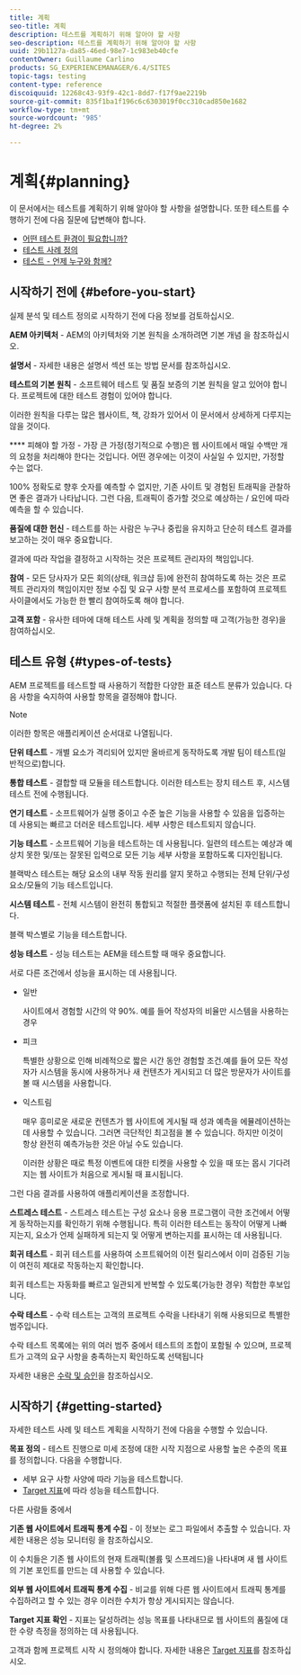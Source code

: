 ```yaml
---
title: 계획
seo-title: 계획
description: 테스트를 계획하기 위해 알아야 할 사항
seo-description: 테스트를 계획하기 위해 알아야 할 사항
uuid: 29b1127a-da85-46ed-98e7-1c983eb40cfe
contentOwner: Guillaume Carlino
products: SG_EXPERIENCEMANAGER/6.4/SITES
topic-tags: testing
content-type: reference
discoiquuid: 12268c43-93f9-42c1-8dd7-f17f9ae2219b
source-git-commit: 835f1ba1f196c6c6303019f0cc310cad850e1682
workflow-type: tm+mt
source-wordcount: '985'
ht-degree: 2%

---
```



# 계획{#planning}

이 문서에서는 테스트를 계획하기 위해 알아야 할 사항을 설명합니다. 또한 테스트를 수행하기 전에 다음 질문에 답변해야 합니다.

* [어떤 테스트 환경이 필요합니까?](/help/sites-developing/test-environments.md)
* [테스트 사례 정의](/help/sites-developing/test-cases.md)
* [테스트 - 언제 누구와 함께?](/help/sites-developing/when-who.md)

## 시작하기 전에 {#before-you-start}

실제 분석 및 테스트 정의로 시작하기 전에 다음 정보를 검토하십시오.

**AEM 아키텍처**  - AEM의 아키텍처와 기본 원칙을 소개하려면 기본 개념 을 참조하십시오.

**설명서**  - 자세한 내용은 설명서 섹션 또는 방법 문서를 참조하십시오.

**테스트의 기본 원칙**  - 소프트웨어 테스트 및 품질 보증의 기본 원칙을 알고 있어야 합니다. 프로젝트에 대한 테스트 경험이 있어야 합니다.

이러한 원칙을 다루는 많은 웹사이트, 책, 강좌가 있어서 이 문서에서 상세하게 다루지는 않을 것이다.

**** 피해야 할 가정 - 가장 큰 가정(정기적으로 수행)은 웹 사이트에서 매일 수백만 개의 요청을 처리해야 한다는 것입니다. 어떤 경우에는 이것이 사실일 수 있지만, 가정할 수는 없다.

100% 정확도로 향후 숫자를 예측할 수 없지만, 기존 사이트 및 경험된 트래픽을 관찰하면 좋은 결과가 나타납니다. 그런 다음, 트래픽이 증가할 것으로 예상하는 / 요인에 따라 예측을 할 수 있습니다.

**품질에 대한 헌신**  - 테스트를 하는 사람은 누구나 중립을 유지하고 단순히 테스트 결과를 보고하는 것이 매우 중요합니다.

결과에 따라 작업을 결정하고 시작하는 것은 프로젝트 관리자의 책임입니다.

**참여**  - 모든 당사자가 모든 회의(상태, 워크샵 등)에 완전히 참여하도록 하는 것은 프로젝트 관리자의 책임이지만 정보 수집 및 요구 사항 분석 프로세스를 포함하여 프로젝트 사이클에서도 가능한 한 빨리 참여하도록 해야 합니다.

**고객 포함**  - 유사한 테마에 대해 테스트 사례 및 계획을 정의할 때 고객(가능한 경우)을 참여하십시오.

## 테스트 유형 {#types-of-tests}

AEM 프로젝트를 테스트할 때 사용하기 적합한 다양한 표준 테스트 분류가 있습니다. 다음 사항을 숙지하여 사용할 항목을 결정해야 합니다.

>[!NOTE]
>
>이러한 항목은 애플리케이션 순서대로 나열됩니다.

**단위 테스트**  - 개별 요소가 격리되어 있지만 올바르게 동작하도록 개발 팀이 테스트(일반적으로)합니다.

**통합 테스트**  - 결합할 때 모듈을 테스트합니다. 이러한 테스트는 장치 테스트 후, 시스템 테스트 전에 수행됩니다.

**연기 테스트**  - 소프트웨어가 실행 중이고 수준 높은 기능을 사용할 수 있음을 입증하는 데 사용되는 빠르고 더러운 테스트입니다. 세부 사항은 테스트되지 않습니다.

**기능 테스트**  - 소프트웨어 기능을 테스트하는 데 사용됩니다. 일련의 테스트는 예상과 예상치 못한 및/또는 잘못된 입력으로 모든 기능 세부 사항을 포함하도록 디자인됩니다.

블랙박스 테스트는 해당 요소의 내부 작동 원리를 알지 못하고 수행되는 전체 단위/구성 요소/모듈의 기능 테스트입니다.

**시스템 테스트**  - 전체 시스템이 완전히 통합되고 적절한 플랫폼에 설치된 후 테스트합니다.

블랙 박스별로 기능을 테스트합니다.

**성능 테스트**  - 성능 테스트는 AEM을 테스트할 때 매우 중요합니다.

서로 다른 조건에서 성능을 표시하는 데 사용됩니다.

* 일반

   사이트에서 경험할 시간의 약 90%. 예를 들어 작성자의 비율만 시스템을 사용하는 경우

* 피크

   특별한 상황으로 인해 비례적으로 짧은 시간 동안 경험할 조건.예를 들어 모든 작성자가 시스템을 동시에 사용하거나 새 컨텐츠가 게시되고 더 많은 방문자가 사이트를 볼 때 시스템을 사용합니다.

* 익스트림

   매우 흥미로운 새로운 컨텐츠가 웹 사이트에 게시될 때 성과 예측을 에뮬레이션하는 데 사용할 수 있습니다. 그러면 극단적인 최고점을 볼 수 있습니다. 하지만 이것이 항상 완전히 예측가능한 것은 아닐 수도 있습니다.

   이러한 상황은 때로 특정 이벤트에 대한 티켓을 사용할 수 있을 때 또는 몹시 기다려지는 웹 사이트가 처음으로 게시될 때 표시됩니다.

그런 다음 결과를 사용하여 애플리케이션을 조정합니다.

**스트레스 테스트**  - 스트레스 테스트는 구성 요소나 응용 프로그램이 극한 조건에서 어떻게 동작하는지를 확인하기 위해 수행됩니다. 특히 이러한 테스트는 동작이 어떻게 나빠지는지, 요소가 언제 실패하게 되는지 및 어떻게 변하는지를 표시하는 데 사용됩니다.

**회귀 테스트**  - 회귀 테스트를 사용하여 소프트웨어의 이전 릴리스에서 이미 검증된 기능이 여전히 제대로 작동하는지 확인합니다.

회귀 테스트는 자동화를 빠르고 일관되게 반복할 수 있도록(가능한 경우) 적합한 후보입니다.

**수락 테스트**  - 수락 테스트는 고객의 프로젝트 수락을 나타내기 위해 사용되므로 특별한 범주입니다.

수락 테스트 목록에는 위의 여러 범주 중에서 테스트의 조합이 포함될 수 있으며, 프로젝트가 고객의 요구 사항을 충족하는지 확인하도록 선택됩니다

자세한 내용은 [수락 및 승인](/help/sites-developing/acceptance-signoff.md)을 참조하십시오.

## 시작하기 {#getting-started}

자세한 테스트 사례 및 테스트 계획을 시작하기 전에 다음을 수행할 수 있습니다.

**목표 정의**  - 테스트 진행으로 미세 조정에 대한 시작 지점으로 사용할 높은 수준의 목표를 정의합니다. 다음을 수행합니다.

* 세부 요구 사항 사양에 따라 기능을 테스트합니다.
* [Target 지표](/help/managing/best-practices-further-reference.md#key-performance-indicators-and-target-metrics)에 따라 성능을 테스트합니다.

다른 사람들 중에서

**기존 웹 사이트에서 트래픽 통계 수집**  - 이 정보는 로그 파일에서 추출할 수 있습니다. 자세한 내용은 성능 모니터링 을 참조하십시오.

이 수치들은 기존 웹 사이트의 현재 트래픽(볼륨 및 스프레드)을 나타내며 새 웹 사이트의 기본 포인트를 만드는 데 사용할 수 있습니다.

**외부 웹 사이트에서 트래픽 통계 수집**  - 비교를 위해 다른 웹 사이트에서 트래픽 통계를 수집하려고 할 수 있는 경우 이러한 수치가 항상 게시되지는 않습니다.

**Target 지표 확인**  - 지표는 달성하려는 성능 목표를 나타내므로 웹 사이트의 품질에 대한 수량 측정을 정의하는 데 사용됩니다.

고객과 함께 프로젝트 시작 시 정의해야 합니다. 자세한 내용은 [Target 지표](/help/sites-developing/planning.md)를 참조하십시오.

